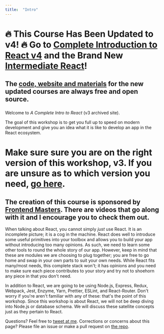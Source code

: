 ```yaml
---
title:  "Intro"
---
```


# 🔥 This Course Has Been Updated to v4! 🔥 Go to [Complete Introduction to React v4](https://frontendmasters.com/courses/complete-react-v4/) and the Brand New [Intermediate React](https://frontendmasters.com/courses/intermediate-react/)!

## The [code, website and materials](https://btholt.github.io/complete-intro-to-react-v4/) for the new updated courses are always free and open source.

###

Welcome to _A Complete Intro to React_ (v3 archived site).

The goal of this workshop is to get you full up to speed on modern development and give you an idea what it is like to develop an app in the React ecosystem.

# Make sure sure you are on the right version of this workshop, v3. If you are unsure as to which version you need, [go here][landing].

## The creation of this course is sponsored by [Frontend Masters][fem]. There are videos that go along with it and I encourage you to check them out.

When talking about React, you cannot simply _just_ use React. It is an incomplete picture; it is a cog in the machine. React does well to introduce some useful primitives into your toolbox and allows you to build your app without introducing too many opinions. As such, we need to learn some other tools to round the whole story of our app. However, keep in mind that these are modules we are choosing to plug together; you are free to go home and swap in your own parts to suit your own needs. While React fits many/most needs, this complete stack won't; it has opinions and you need to make sure each piece contributes to your story and try not to shoehorn any piece in that you don't need.

In addition to React, we are going to be using Node.js, Express, Redux, Webpack, Jest, Enzyme, Yarn, Prettier, ESLint, and React-Router. Don't worry if you're aren't familiar with any of these: that's the point of this workshop. Since this workshop is about React, we will not be deep diving into Node.js or database schema. We will discuss these satellite concepts just as they pertain to React.

Questions? Feel free to [tweet at me][twitter]. Corrections or concerns about this page? Please file an issue or make a pull request on [the repo][repo].

[twitter]: https://twitter.com/holtbt
[repo]: https://github.com/btholt/complete-intro-to-react
[landing]: page/landing/
[fem]: https://frontendmasters.com/
